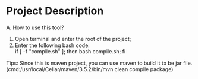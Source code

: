 # Project Description

A. How to use this tool? <br />
1. Open terminal and enter the root of the project; 
2. Enter the following bash code:<br />
if [ -f "compile.sh" ]; then
  bash compile.sh;
fi



Tips:
Since this is maven project, you can use maven to build it to be jar file.(cmd:/usr/local/Cellar/maven/3.5.2/bin/mvn clean compile package)


